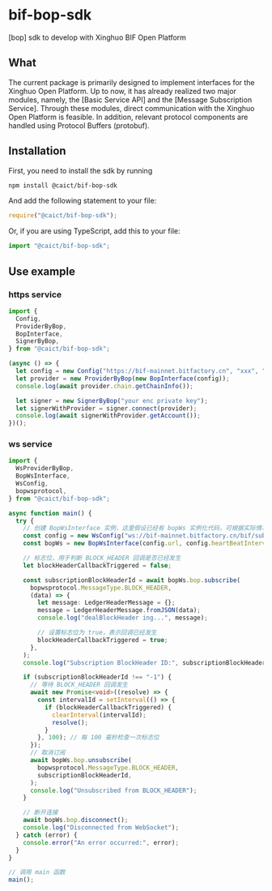# bif-bop-sdk

[bop] sdk to develop with Xinghuo BIF Open Platform

## What

The current package is primarily designed to implement interfaces for the Xinghuo Open Platform. Up to now, it has already realized two major modules, namely, the [Basic Service API] and the [Message Subscription Service]. Through these modules, direct communication with the Xinghuo Open Platform is feasible. In addition, relevant protocol components are handled using Protocol Buffers (protobuf).

## Installation

First, you need to install the sdk by running

```bash
npm install @caict/bif-bop-sdk
```

And add the following statement to your file:

```js
require("@caict/bif-bop-sdk");
```

Or, if you are using TypeScript, add this to your file:

```ts
import "@caict/bif-bop-sdk";
```

## Use example

### https service

```ts
import {
  Config,
  ProviderByBop,
  BopInterface,
  SignerByBop,
} from "@caict/bif-bop-sdk";

(async () => {
  let config = new Config("https://bif-mainnet.bitfactory.cn", "xxx", "xxx");
  let provider = new ProviderByBop(new BopInterface(config));
  console.log(await provider.chain.getChainInfo());

  let signer = new SignerByBop("your enc private key");
  let signerWithProvider = signer.connect(provider);
  console.log(await signerWithProvider.getAccount());
})();
```

### ws service

```ts
import {
  WsProviderByBop,
  BopWsInterface,
  WsConfig,
  bopwsprotocol,
} from "@caict/bif-bop-sdk";

async function main() {
  try {
    // 创建 BopWsInterface 实例，这里假设已经有 bopWs 实例化代码，可根据实际情况修改
    const config = new WsConfig("ws://bif-mainnet.bitfactory.cn/bif/subscribe"); // 替换为实际的 WebSocket 地址
    const bopWs = new BopWsInterface(config.url, config.heartBeatInterval);

    // 标志位，用于判断 BLOCK_HEADER 回调是否已经发生
    let blockHeaderCallbackTriggered = false;

    const subscriptionBlockHeaderId = await bopWs.bop.subscribe(
      bopwsprotocol.MessageType.BLOCK_HEADER,
      (data) => {
        let message: LedgerHeaderMessage = {};
        message = LedgerHeaderMessage.fromJSON(data);
        console.log("dealBlockHeader ing...", message);

        // 设置标志位为 true，表示回调已经发生
        blockHeaderCallbackTriggered = true;
      },
    );
    console.log("Subscription BlockHeader ID:", subscriptionBlockHeaderId);

    if (subscriptionBlockHeaderId !== "-1") {
      // 等待 BLOCK_HEADER 回调发生
      await new Promise<void>((resolve) => {
        const intervalId = setInterval(() => {
          if (blockHeaderCallbackTriggered) {
            clearInterval(intervalId);
            resolve();
          }
        }, 100); // 每 100 毫秒检查一次标志位
      });
      // 取消订阅
      await bopWs.bop.unsubscribe(
        bopwsprotocol.MessageType.BLOCK_HEADER,
        subscriptionBlockHeaderId,
      );
      console.log("Unsubscribed from BLOCK_HEADER");
    }

    // 断开连接
    await bopWs.bop.disconnect();
    console.log("Disconnected from WebSocket");
  } catch (error) {
    console.error("An error occurred:", error);
  }
}

// 调用 main 函数
main();
```
